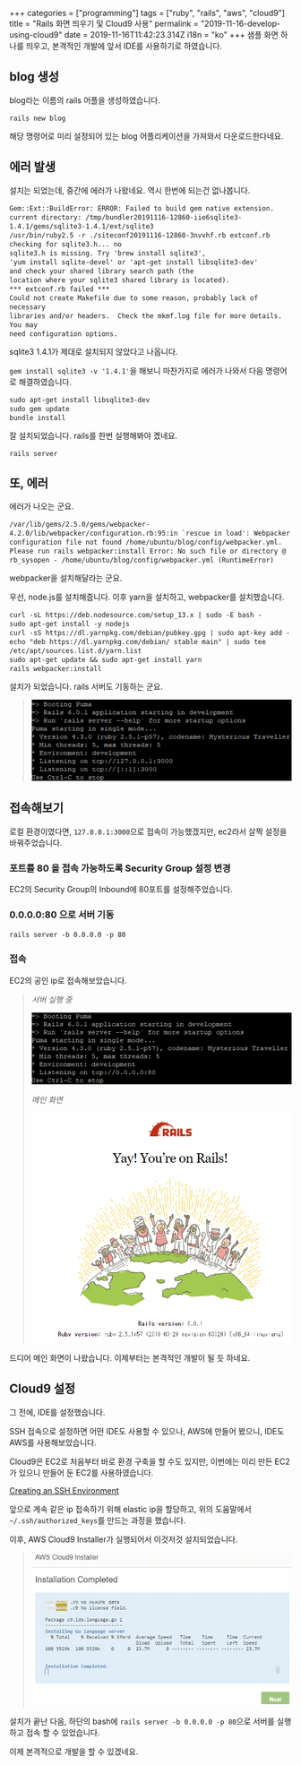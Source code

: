 +++
categories = ["programming"]
tags = ["ruby", "rails", "aws", "cloud9"]
title = "Rails 화면 띄우기 및 Cloud9 사용"
permalink = "2019-11-16-develop-using-cloud9"
date = 2019-11-16T11:42:23.314Z
i18n = "ko"
+++
샘플 화면 하나를 띄우고, 본격적인 개발에 앞서 IDE를 사용하기로 하였습니다.

## blog 생성

blog라는 이름의 rails 어플을 생성하였습니다.

```
rails new blog
```

해당 명령어로 미리 설정되어 있는 blog 어플리케이션을 가져와서 다운로드한다네요.

## 에러 발생

설치는 되었는데, 중간에 에러가 나왔네요. 역시 한번에 되는건 없나봅니다.

```
Gem::Ext::BuildError: ERROR: Failed to build gem native extension.
current directory: /tmp/bundler20191116-12860-iie6sqlite3-1.4.1/gems/sqlite3-1.4.1/ext/sqlite3
/usr/bin/ruby2.5 -r ./siteconf20191116-12860-3nvvhf.rb extconf.rb
checking for sqlite3.h... no
sqlite3.h is missing. Try 'brew install sqlite3',
'yum install sqlite-devel' or 'apt-get install libsqlite3-dev'
and check your shared library search path (the
location where your sqlite3 shared library is located).
*** extconf.rb failed ***
Could not create Makefile due to some reason, probably lack of necessary
libraries and/or headers.  Check the mkmf.log file for more details.  You may
need configuration options.
```

sqlite3 1.4.1가 제대로 설치되지 않았다고 나옵니다.

`gem install sqlite3 -v '1.4.1'`을 해보니 마찬가지로 에러가 나와서 다음 명령어로 해결하였습니다.

```
sudo apt-get install libsqlite3-dev
sudo gem update
bundle install
```

잘 설치되었습니다. rails를 한번 실행해봐야 곘네요.

```
rails server
```

## 또, 에러

에러가 나오는 군요.

```
/var/lib/gems/2.5.0/gems/webpacker-4.2.0/lib/webpacker/configuration.rb:95:in `rescue in load': Webpacker configuration file not found /home/ubuntu/blog/config/webpacker.yml.
Please run rails webpacker:install Error: No such file or directory @ rb_sysopen - /home/ubuntu/blog/config/webpacker.yml (RuntimeError)
```

webpacker을 설치해달라는 군요.

우선, node.js를 설치해줍니다. 이후 yarn을 설치하고, webpacker를 설치했습니다.

```
curl -sL https://deb.nodesource.com/setup_13.x | sudo -E bash -
sudo apt-get install -y nodejs
curl -sS https://dl.yarnpkg.com/debian/pubkey.gpg | sudo apt-key add -
echo "deb https://dl.yarnpkg.com/debian/ stable main" | sudo tee /etc/apt/sources.list.d/yarn.list
sudo apt-get update && sudo apt-get install yarn
rails webpacker:install
```

설치가 되었습니다. rails 서버도 기동하는 군요.

> ![rails server](/img/uploads/rails-server.png)

## 접속해보기

로컬 환경이였다면, `127.0.0.1:3000`으로 접속이 가능했겠지만, ec2라서 살짝 설정을 바꿔주었습니다.

### 포트를 80 을 접속 가능하도록 Security Group 설정 변경

EC2의 Security Group의 Inbound에 80포트를 설정해주었습니다.

### 0.0.0.0:80 으로 서버 기동

```
rails server -b 0.0.0.0 -p 80
```

### 접속

EC2의 공인 ip로 접속해보았습니다.

> *서버 실행 중*
>
>
> ![rails server -b 0.0.0.0 -p 80](/img/uploads/rails-server-80.png)
>
> *메인 화면*
>
>
> ![main page](/img/uploads/success.png)

드디어 메인 화면이 나왔습니다. 이제부터는 본격적인 개발이 될 듯 하네요.

## Cloud9 설정

그 전에, IDE를 설정했습니다.

SSH 접속으로 설정하면 어떤 IDE도 사용할 수 있으나, AWS에 만들어 봤으니, IDE도 AWS를 사용해보았습니다.

Cloud9은 EC2로 처음부터 바로 환경 구축을 할 수도 있지만, 이번에는 미리 만든 EC2가 있으니 만들어 둔 EC2를 사용하였습니다.

[Creating an SSH Environment](https://docs.aws.amazon.com/ko_kr/cloud9/latest/user-guide/create-environment-ssh.html)

앞으로 계속 같은 ip 접속하기 위해 elastic ip을 할당하고, 위의 도움말에서 `~/.ssh/authorized_keys`를 만드는 과정을 했습니다.

이후, AWS Cloud9 Installer가 실행되어서 이것저것 설치되었습니다.

> ![AWS Cloud9 Installer](/img/uploads/aws-cloud9-installer.png)

설치가 끝난 다음, 하단의 bash에 `rails server -b 0.0.0.0 -p 80`으로 서버를 실행하고 접속 할 수 있었습니다.

이제 본격적으로 개발을 할 수 있겠네요.